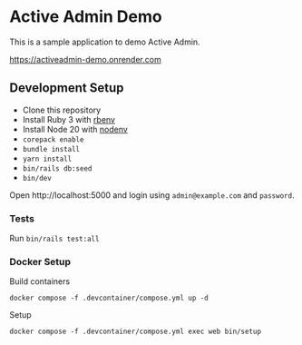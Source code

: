# Active Admin Demo

This is a sample application to demo Active Admin.

https://activeadmin-demo.onrender.com

## Development Setup

- Clone this repository
- Install Ruby 3 with [rbenv](https://github.com/rbenv/rbenv)
- Install Node 20 with [nodenv](https://github.com/nodenv/nodenv)
- `corepack enable`
- `bundle install`
- `yarn install`
- `bin/rails db:seed`
- `bin/dev`

Open http://localhost:5000 and login using `admin@example.com` and `password`.

### Tests

Run `bin/rails test:all`

### Docker Setup

Build containers

```
docker compose -f .devcontainer/compose.yml up -d
```

Setup

```
docker compose -f .devcontainer/compose.yml exec web bin/setup
```

